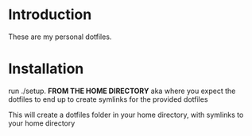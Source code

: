 # Introduction

These are my personal dotfiles.

# Installation

run ./setup.<YOUR-OS> **FROM THE HOME DIRECTORY** aka where you expect the dotfiles to end up to create symlinks for the provided dotfiles

This will create a dotfiles folder in your home directory, with symlinks to your home directory
